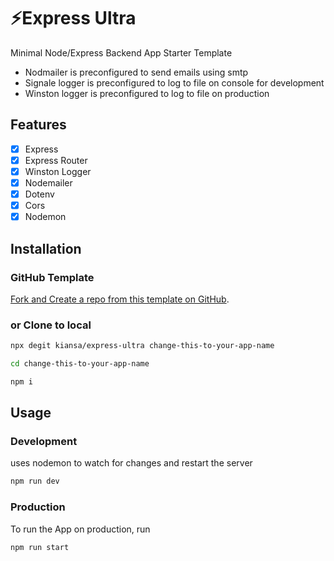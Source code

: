 # ⚡Express Ultra

Minimal Node/Express Backend App Starter Template

- Nodmailer is preconfigured to send emails using smtp
- Signale logger is preconfigured to log to file on console for development
- Winston logger is preconfigured to log to file on production

## Features

- [x] Express
- [x] Express Router
- [x] Winston Logger
- [x] Nodemailer
- [x] Dotenv
- [x] Cors
- [x] Nodemon

## Installation

### GitHub Template

[Fork and Create a repo from this template on GitHub](https://github.com/kiansa/express-ultra/generate).

### or Clone to local

```bash
npx degit kiansa/express-ultra change-this-to-your-app-name
```

```bash
cd change-this-to-your-app-name
```

```bash
npm i
```

## Usage

### Development

uses nodemon to watch for changes and restart the server

```bash
npm run dev
```

### Production

To run the App on production, run

```bash
npm run start
```

